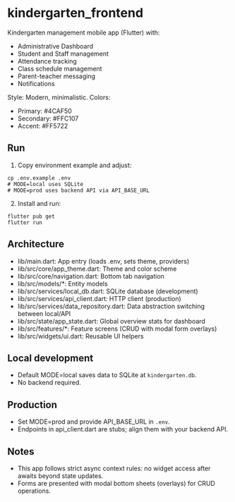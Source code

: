 # kindergarten_frontend

Kindergarten management mobile app (Flutter) with:
- Administrative Dashboard
- Student and Staff management
- Attendance tracking
- Class schedule management
- Parent-teacher messaging
- Notifications

Style: Modern, minimalistic. Colors:
- Primary: #4CAF50
- Secondary: #FFC107
- Accent: #FF5722

## Run

1) Copy environment example and adjust:
```
cp .env.example .env
# MODE=local uses SQLite
# MODE=prod uses backend API via API_BASE_URL
```

2) Install and run:
```
flutter pub get
flutter run
```

## Architecture

- lib/main.dart: App entry (loads .env, sets theme, providers)
- lib/src/core/app_theme.dart: Theme and color scheme
- lib/src/core/navigation.dart: Bottom tab navigation
- lib/src/models/*: Entity models
- lib/src/services/local_db.dart: SQLite database (development)
- lib/src/services/api_client.dart: HTTP client (production)
- lib/src/services/data_repository.dart: Data abstraction switching between local/API
- lib/src/state/app_state.dart: Global overview stats for dashboard
- lib/src/features/*: Feature screens (CRUD with modal form overlays)
- lib/src/widgets/ui.dart: Reusable UI helpers

## Local development

- Default MODE=local saves data to SQLite at `kindergarten.db`.
- No backend required.

## Production

- Set MODE=prod and provide API_BASE_URL in `.env`.
- Endpoints in api_client.dart are stubs; align them with your backend API.

## Notes

- This app follows strict async context rules: no widget access after awaits beyond state updates.
- Forms are presented with modal bottom sheets (overlays) for CRUD operations.
